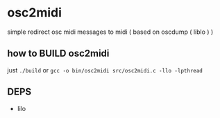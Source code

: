 # osc2midi

simple redirect osc midi messages to midi ( based on oscdump ( liblo ) )

## how to BUILD osc2midi

just `./build` or
`gcc -o bin/osc2midi src/osc2midi.c -llo -lpthread`

## DEPS

* lilo

